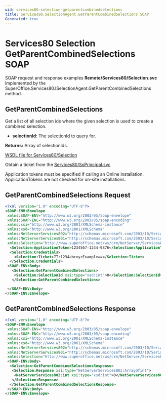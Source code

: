 ```yaml
---
uid: services80-selection-getparentcombinedselections
title: Services80.SelectionAgent.GetParentCombinedSelections SOAP
Generated: true
---
```


# Services80 Selection GetParentCombinedSelections SOAP

SOAP request and response examples **Remote/Services80/Selection.svc**
Implemented by the <see cref="M:SuperOffice.Services80.ISelectionAgent.GetParentCombinedSelections">SuperOffice.Services80.ISelectionAgent.GetParentCombinedSelections</see> method.

## GetParentCombinedSelections

Get a list of all selection ids where the given selection is used to create a combined selection.

* **selectionId:** The selectionId to query for.

**Returns:** Array of selectionIds.


[WSDL file for Services80/Selection](../Services80-Selection.md)

Obtain a ticket from the [Services80/SoPrincipal.svc](../SoPrincipal/index.md)

Application tokens must be specified if calling an Online installation. ApplicationTokens are not checked for on-site installations.

## GetParentCombinedSelections Request

```xml
<?xml version="1.0" encoding="UTF-8"?>
<SOAP-ENV:Envelope
 xmlns:SOAP-ENV="http://www.w3.org/2003/05/soap-envelope"
 xmlns:SOAP-ENC="http://www.w3.org/2003/05/soap-encoding"
 xmlns:xsi="http://www.w3.org/2001/XMLSchema-instance"
 xmlns:xsd="http://www.w3.org/2001/XMLSchema"
 xmlns:NetServerServices802="http://schemas.microsoft.com/2003/10/Serialization/Arrays"
 xmlns:NetServerServices801="http://schemas.microsoft.com/2003/10/Serialization/"
 xmlns:Selection="http://www.superoffice.net/ws/crm/NetServer/Services80">
  <Selection:ApplicationToken>1234567-1234-9876</Selection:ApplicationToken>
  <Selection:Credentials>
    <Selection:Ticket>7T:1234abcxyzExample==</Selection:Ticket>
  </Selection:Credentials>
 <SOAP-ENV:Body>
   <Selection:GetParentCombinedSelections>
    <Selection:SelectionId xsi:type="xsd:int">0</Selection:SelectionId>
   </Selection:GetParentCombinedSelections>

 </SOAP-ENV:Body>
</SOAP-ENV:Envelope>

```


## GetParentCombinedSelections Response

```xml
<?xml version="1.0" encoding="UTF-8"?>
<SOAP-ENV:Envelope
 xmlns:SOAP-ENV="http://www.w3.org/2003/05/soap-envelope"
 xmlns:SOAP-ENC="http://www.w3.org/2003/05/soap-encoding"
 xmlns:xsi="http://www.w3.org/2001/XMLSchema-instance"
 xmlns:xsd="http://www.w3.org/2001/XMLSchema"
 xmlns:NetServerServices802="http://schemas.microsoft.com/2003/10/Serialization/Arrays"
 xmlns:NetServerServices801="http://schemas.microsoft.com/2003/10/Serialization/"
 xmlns:Selection="http://www.superoffice.net/ws/crm/NetServer/Services80">
 <SOAP-ENV:Body>
  <Selection:GetParentCombinedSelectionsResponse>
   <Selection:Response xsi:type="NetServerServices802:ArrayOfint">
    <NetServerServices802:int xsi:type="xsd:int">0</NetServerServices802:int>
   </Selection:Response>
  </Selection:GetParentCombinedSelectionsResponse>
 </SOAP-ENV:Body>
</SOAP-ENV:Envelope>

```

